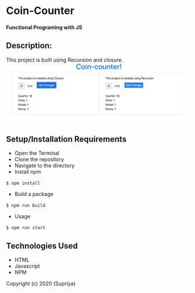 # **Coin-Counter**

#### Functional Programing with JS

## Description:

This project is built using Recursion and closure.
![Screenshot](https://github.com/priyaraj7/Coin-Counter/raw/master/img/Screenshot.png)

## Setup/Installation Requirements

- Open the Terminal
- Clone the repository
- Navigate to the directory
- Install npm

```
$ npm install
```

- Build a package

```
$ npm run build
```

- Usage

```
$ npm run start
```

## Technologies Used

- HTML
- Javascript
- NPM

Copyright (c) 2020 (Supriya)
